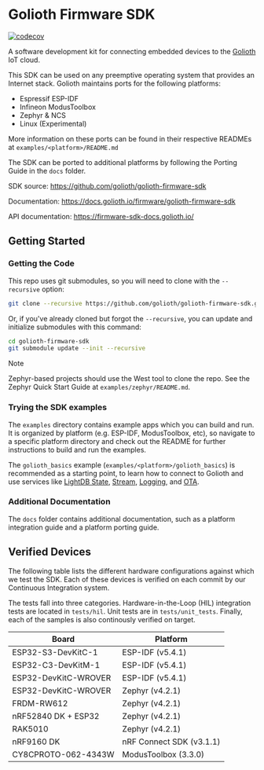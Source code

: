 # Golioth Firmware SDK

[![codecov](https://codecov.io/github/golioth/golioth-firmware-sdk/graph/badge.svg?token=IQSG01ZIOP)](https://codecov.io/github/golioth/golioth-firmware-sdk)

A software development kit for connecting embedded devices to the
[Golioth](https://golioth.io) IoT cloud.

This SDK can be used on any preemptive operating system that provides an
Internet stack. Golioth maintains ports for the following platforms:

* Espressif ESP-IDF
* Infineon ModusToolbox
* Zephyr & NCS
* Linux (Experimental)

More information on these ports can be found in their respective READMEs at
`examples/<platform>/README.md`

The SDK can be ported to additional platforms by following the Porting Guide in
the `docs` folder.

SDK source: https://github.com/golioth/golioth-firmware-sdk

Documentation: https://docs.golioth.io/firmware/golioth-firmware-sdk

API documentation: https://firmware-sdk-docs.golioth.io/

## Getting Started

### Getting the Code

This repo uses git submodules, so you will need to clone with the `--recursive` option:

```sh
git clone --recursive https://github.com/golioth/golioth-firmware-sdk.git -b v0.20.0
```

Or, if you've already cloned but forgot the `--recursive`, you can update and
initialize submodules with this command:

```sh
cd golioth-firmware-sdk
git submodule update --init --recursive
```


> [!NOTE]
> Zephyr-based projects should use the West tool to clone the repo. See
> the Zephyr Quick Start Guide at `examples/zephyr/README.md`.

### Trying the SDK examples

The `examples` directory contains example apps which you can build and run.
It is organized by platform (e.g. ESP-IDF, ModusToolbox, etc),
so navigate to a specific platform directory and check out the README for further
instructions to build and run the examples.

The `golioth_basics` example (`examples/<platform>/golioth_basics`) is recommended
as a starting point, to learn how to connect to Golioth and use services like
[LightDB State](https://docs.golioth.io/cloud/services/lightdb),
[Stream](https://docs.golioth.io/data-routing),
[Logging](https://docs.golioth.io/cloud/services/logging),
and [OTA](https://docs.golioth.io/cloud/services/ota).

### Additional Documentation

The `docs` folder contains additional documentation, such as a platform
integration guide and a platform porting guide.

## Verified Devices

The following table lists the different hardware configurations against which
we test the SDK. Each of these devices is verified on each commit by our
Continuous Integration system.

The tests fall into three categories. Hardware-in-the-Loop (HIL) integration
tests are located in `tests/hil`. Unit tests are in `tests/unit_tests`. Finally,
each of the samples is also continously verified on target.

| Board                | Platform                 |
| ---                  | ---                      |
| ESP32-S3-DevKitC-1   | ESP-IDF (v5.4.1)         |
| ESP32-C3-DevKitM-1   | ESP-IDF (v5.4.1)         |
| ESP32-DevKitC-WROVER | ESP-IDF (v5.4.1)         |
| ESP32-DevKitC-WROVER | Zephyr (v4.2.1)          |
| FRDM-RW612           | Zephyr (v4.2.1)          |
| nRF52840 DK + ESP32  | Zephyr (v4.2.1)          |
| RAK5010              | Zephyr (v4.2.1)          |
| nRF9160 DK           | nRF Connect SDK (v3.1.1) |
| CY8CPROTO-062-4343W  | ModusToolbox (3.3.0)     |
